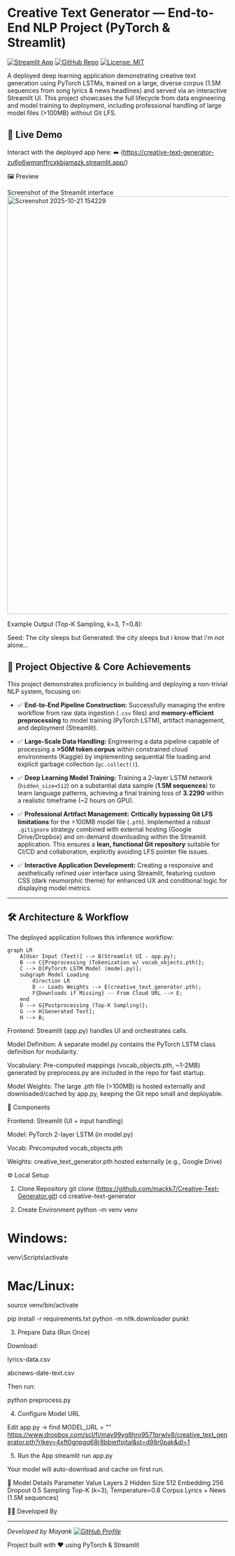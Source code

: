 # Creative Text Generator — End-to-End NLP Project (PyTorch & Streamlit)

[![Streamlit App](https://static.streamlit.io/badges/streamlit_badge_black_white.svg)](https://creative-text-generator-zu6p6wmqnffrcxkbjamazk.streamlit.app/)
[![GitHub Repo](https://img.shields.io/badge/GitHub-Repository-blue?logo=github)](https://github.com/mackk7/Creative-Text-Generator.git)
[![License: MIT](https://img.shields.io/badge/License-MIT-yellow.svg)](LICENSE)



A deployed deep learning application demonstrating creative text generation using PyTorch LSTMs, trained on a large, diverse corpus (1.5M sequences from song lyrics & news headlines) and served via an interactive Streamlit UI.
This project showcases the full lifecycle from data engineering and model training to deployment, including professional handling of large model files (>100MB) without Git LFS.

## 🚀 Live Demo

Interact with the deployed app here:
➡️ (https://creative-text-generator-zu6p6wmqnffrcxkbjamazk.streamlit.app/)

🖼️ Preview

Screenshot of the Streamlit interface
<img width="1851" height="955" alt="Screenshot 2025-10-21 154229" src="https://github.com/user-attachments/assets/3eef7332-079b-4bc0-8343-b507cf73b9af" />


Example Output (Top-K Sampling, k=3, T=0.8):

Seed: The city sleeps but
Generated: the city sleeps but i know that i'm not alone...

## 🎯 Project Objective & Core Achievements

This project demonstrates proficiency in building and deploying a non-trivial NLP system, focusing on:

* ✅ **End-to-End Pipeline Construction:** Successfully managing the entire workflow from raw data ingestion (`.csv` files) and **memory-efficient preprocessing** to model training (PyTorch LSTM), artifact management, and deployment (Streamlit).

* ✅ **Large-Scale Data Handling:** Engineering a data pipeline capable of processing a **>50M token corpus** within constrained cloud environments (Kaggle) by implementing sequential file loading and explicit garbage collection (`gc.collect()`).

* ✅ **Deep Learning Model Training:** Training a 2-layer LSTM network (`hidden_size=512`) on a substantial data sample (**1.5M sequences**) to learn language patterns, achieving a final training loss of **3.2290** within a realistic timeframe (~2 hours on GPU).

* ✅ **Professional Artifact Management:** **Critically bypassing Git LFS limitations** for the >100MB model file (`.pth`). Implemented a robust `.gitignore` strategy combined with external hosting (Google Drive/Dropbox) and on-demand downloading within the Streamlit application. This ensures a **lean, functional Git repository** suitable for CI/CD and collaboration, explicitly avoiding LFS pointer file issues.

* ✅ **Interactive Application Development:** Creating a responsive and aesthetically refined user interface using Streamlit, featuring custom CSS (dark neumorphic theme) for enhanced UX and conditional logic for displaying model metrics.

---

## 🛠️ Architecture & Workflow

The deployed application follows this inference workflow:

```
graph LR
    A[User Input (Text)] --> B(Streamlit UI - app.py);
    B --> C{Preprocessing (Tokenization w/ vocab_objects.pth)};
    C --> D[PyTorch LSTM Model (model.py)];
    subgraph Model Loading
        direction LR
        D -- Loads Weights --> E(creative_text_generator.pth);
        F{Downloads if Missing} -- From Cloud URL --> E;
    end
    D --> G{Postprocessing (Top-K Sampling)};
    G --> H[Generated Text];
    H --> B;
```

Frontend: Streamlit (app.py) handles UI and orchestrates calls.

Model Definition: A separate model.py contains the PyTorch LSTM class definition for modularity.

Vocabulary: Pre-computed mappings (vocab_objects.pth, ~1-2MB) generated by preprocess.py are included in the repo for fast startup.

Model Weights: The large .pth file (>100MB) is hosted externally and downloaded/cached by app.py, keeping the Git repo small and deployable.


🧩 Components

Frontend: Streamlit (UI + input handling)

Model: PyTorch 2-layer LSTM (in model.py)

Vocab: Precomputed vocab_objects.pth

Weights: creative_text_generator.pth hosted externally (e.g., Google Drive)

⚙️ Local Setup
1. Clone Repository
git clone (https://github.com/mackk7/Creative-Text-Generator.git)
cd creative-text-generator

2. Create Environment
python -m venv venv
# Windows:
venv\Scripts\activate
# Mac/Linux:
source venv/bin/activate

pip install -r requirements.txt
python -m nltk.downloader punkt

3. Prepare Data (Run Once)

Download:

lyrics-data.csv

abcnews-date-text.csv

Then run:

python preprocess.py

4. Configure Model URL

Edit app.py → find MODEL_URL = ""
https://www.dropbox.com/scl/fi/may99yg8hro9571prwlv8/creative_text_generator.pth?rlkey=4xft0gnpgq68r8bbietfpjtal&st=d98r0pak&dl=1

5. Run the App
streamlit run app.py


Your model will auto-download and cache on first run.

🧠 Model Details
Parameter	Value
Layers	2
Hidden Size	512
Embedding	256
Dropout	0.5
Sampling	Top-K (k=3), Temperature=0.8
Corpus	Lyrics + News (1.5M sequences)

👨‍💻 Developed By

---

*Developed by Mayank [![GitHub Profile](https://img.shields.io/badge/GitHub-mackk7-blue?logo=github&style=flat)](https://github.com/mackk7)*

Project built with ❤️ using PyTorch & Streamlit




